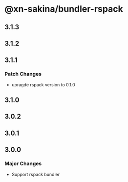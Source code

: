 # @xn-sakina/bundler-rspack

## 3.1.3

## 3.1.2

## 3.1.1

### Patch Changes

- upragde rspack version to 0.1.0

## 3.1.0

## 3.0.2

## 3.0.1

## 3.0.0

### Major Changes

- Support rspack bundler

